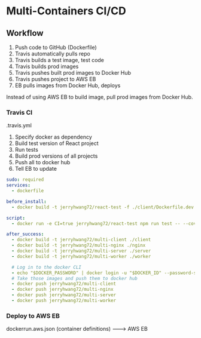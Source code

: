 # Multi-Containers CI/CD

## Workflow

1. Push code to GitHub (Dockerfile)
2. Travis automatically pulls repo
3. Travis builds a test image, test code
4. Travis builds prod images
5. Travis pushes built prod images to Docker Hub
6. Travis pushes project to AWS EB
7. EB pulls images from Docker Hub, deploys

Instead of using AWS EB to build image, pull prod images from Docker Hub.

### Travis CI

.travis.yml

1. Specify docker as dependency
2. Build test version of React project
3. Run tests
4. Build prod versions of all projects
5. Push all to docker hub
6. Tell EB to update

```yaml
sudo: required
services:
  - dockerfile

before_install:
  - docker build -t jerryhwang72/react-test -f ./client/Dockerfile.dev ./client

script:
  - docker run -e CI=true jerryhwang72/react-test npm run test -- --coverage

after_success:
  - docker build -t jerryhwang72/multi-client ./client
  - docker build -t jerryhwang72/multi-nginx ./nginx
  - docker build -t jerryhwang72/multi-server ./server
  - docker build -t jerryhwang72/multi-worker ./worker

  # Log in to the docker CLI
  - echo "$DOCKER_PASSWORD" | docker login -u "$DOCKER_ID" --password-stdin
  # Take those images and push them to docker hub
  - docker push jerryhwang72/multi-client
  - docker push jerryhwang72/multi-nginx
  - docker push jerryhwang72/multi-server
  - docker push jerryhwang72/multi-worker
```

### Deploy to AWS EB

dockerrun.aws.json (container definitions) ---> AWS EB